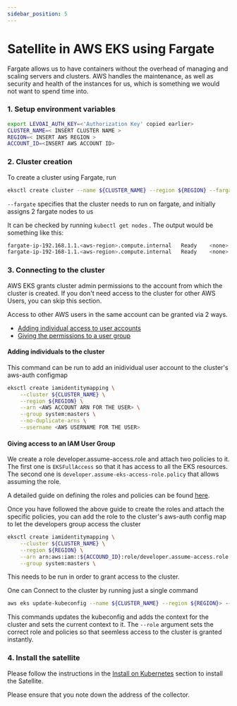 ```yaml
---
sidebar_position: 5
---
```


# Satellite in AWS EKS using Fargate

Fargate allows us to have containers without the overhead of managing and scaling servers and clusters. AWS handles the maintenance, as well as security and health of the instances for us, which is something we would not want to spend time into.

### 1. Setup environment variables

```bash
export LEVOAI_AUTH_KEY=<'Authorization Key' copied earlier> 
CLUSTER_NAME=< INSERT CLUSTER NAME >
REGION=< INSERT AWS REGION >
ACCOUNT_ID=<INSERT AWS ACCOUNT ID>
```

### 2. Cluster creation

To create a cluster using Fargate, run

```bash
eksctl create cluster --name ${CLUSTER_NAME} --region ${REGION} --fargate 
```

`--fargate` specifies that the cluster needs to run on fargate, and initially assigns 2 fargate nodes to us


It can be checked by running `kubectl get nodes` . The output would be something like this:
```bash
fargate-ip-192.168.1.1.<aws-region>.compute.internal   Ready    <none>   1m   v1.25
fargate-ip-192-168-1.1.<aws-region>.compute.internal   Ready    <none>   1m   v1.25
```


### 3. Connecting to the cluster

AWS EKS grants cluster admin permissions to the account from which the cluster is created. If you don't need access to the cluster for other AWS Users, you can skip this section.

Access to other AWS users in the same account can be granted via 2 ways.
- [Adding individual access to user accounts](#adding-individuals-to-the-cluster)
- [Giving the permissions to a user group](#giving-access-to-an-iam-user-group)

#### Adding individuals to the cluster

This command can be run to add an inidividual user account to the cluster's aws-auth configmap

```bash
eksctl create iamidentitymapping \
    --cluster ${CLUSTER_NAME} \
    --region ${REGION} \
    --arn <AWS ACCOUNT ARN FOR THE USER> \
    --group system:masters \
    --no-duplicate-arns \
    --username <AWS USERNAME FOR THE USER>
```

#### Giving access to an IAM User Group

We create a role developer.assume-access.role and attach two policies to it. The first one is `EKSFullAccess` so that it has access to all the EKS resources. The second one is `developer.assume-eks-access-role.policy` that allows assuming the role.

A detailed guide on defining the roles and policies can be found [here](https://eng.grip.security/enabling-aws-iam-group-access-to-an-eks-cluster-using-rbac).

Once you have followed the above guide to create the roles and attach the specific policies, you can add the role to the cluster's aws-auth config map to let the developers group access the cluster
```bash
eksctl create iamidentitymapping \
    --cluster ${CLUSTER_NAME} \
    --region ${REGION} \
    --arn arn:aws:iam::${ACCOUND_ID}:role/developer.assume-access.role \
    --group system:masters \
```

This needs to be run in order to grant access to the cluster.

One can Connect to the cluster by running just a single command

```bash
aws eks update-kubeconfig --name ${CLUSTER_NAME} --region ${REGION}> --role-arn arn:aws:iam::${ACCOUNT_ID}:role/developer.assume-access.role
```

This commands updates the kubeconfig and adds the context for the cluster and sets the current context to it.
The `--role` argument sets the correct role and policies so that seemless access to the cluster is granted instantly.


### 4. Install the satellite
Please follow the instructions in the [Install on Kubernetes](#install-on-kubernetes) section to install the Satellite.

Please ensure that you note down the address of the collector.

